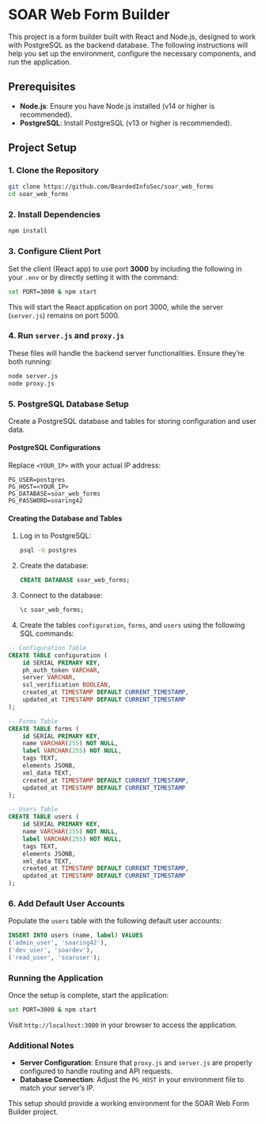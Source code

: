 
# SOAR Web Form Builder

This project is a form builder built with React and Node.js, designed to work with PostgreSQL as the backend database. The following instructions will help you set up the environment, configure the necessary components, and run the application.

## Prerequisites

- **Node.js**: Ensure you have Node.js installed (v14 or higher is recommended).
- **PostgreSQL**: Install PostgreSQL (v13 or higher is recommended).

## Project Setup

### 1. Clone the Repository

```bash
git clone https://github.com/BeardedInfoSec/soar_web_forms
cd soar_web_forms
```

### 2. Install Dependencies

```bash
npm install
```

### 3. Configure Client Port

Set the client (React app) to use port **3000** by including the following in your `.env` or by directly setting it with the command:

```bash
set PORT=3000 & npm start
```

This will start the React application on port 3000, while the server (`server.js`) remains on port 5000.

### 4. Run `server.js` and `proxy.js`

These files will handle the backend server functionalities. Ensure they’re both running:

```bash
node server.js
node proxy.js
```

### 5. PostgreSQL Database Setup

Create a PostgreSQL database and tables for storing configuration and user data.

#### PostgreSQL Configurations

Replace `<YOUR_IP>` with your actual IP address:

```plaintext
PG_USER=postgres
PG_HOST=<YOUR_IP>
PG_DATABASE=soar_web_forms
PG_PASSWORD=soaring42
```

#### Creating the Database and Tables

1. Log in to PostgreSQL:
   ```bash
   psql -U postgres
   ```
2. Create the database:
   ```sql
   CREATE DATABASE soar_web_forms;
   ```

3. Connect to the database:
   ```sql
   \c soar_web_forms;
   ```

4. Create the tables `configuration`, `forms`, and `users` using the following SQL commands:

```sql
-- Configuration Table
CREATE TABLE configuration (
    id SERIAL PRIMARY KEY,
    ph_auth_token VARCHAR,
    server VARCHAR,
    ssl_verification BOOLEAN,
    created_at TIMESTAMP DEFAULT CURRENT_TIMESTAMP,
    updated_at TIMESTAMP DEFAULT CURRENT_TIMESTAMP
);

-- Forms Table
CREATE TABLE forms (
    id SERIAL PRIMARY KEY,
    name VARCHAR(255) NOT NULL,
    label VARCHAR(255) NOT NULL,
    tags TEXT,
    elements JSONB,
    xml_data TEXT,
    created_at TIMESTAMP DEFAULT CURRENT_TIMESTAMP,
    updated_at TIMESTAMP DEFAULT CURRENT_TIMESTAMP
);

-- Users Table
CREATE TABLE users (
    id SERIAL PRIMARY KEY,
    name VARCHAR(255) NOT NULL,
    label VARCHAR(255) NOT NULL,
    tags TEXT,
    elements JSONB,
    xml_data TEXT,
    created_at TIMESTAMP DEFAULT CURRENT_TIMESTAMP,
    updated_at TIMESTAMP DEFAULT CURRENT_TIMESTAMP
);
```

### 6. Add Default User Accounts

Populate the `users` table with the following default user accounts:

```sql
INSERT INTO users (name, label) VALUES
('admin_user', 'soaring42'),
('dev_user', 'soardev'),
('read_user', 'soaruser');
```

### Running the Application

Once the setup is complete, start the application:

```bash
set PORT=3000 & npm start
```

Visit `http://localhost:3000` in your browser to access the application.

### Additional Notes

- **Server Configuration**: Ensure that `proxy.js` and `server.js` are properly configured to handle routing and API requests.
- **Database Connection**: Adjust the `PG_HOST` in your environment file to match your server’s IP.

This setup should provide a working environment for the SOAR Web Form Builder project. 
